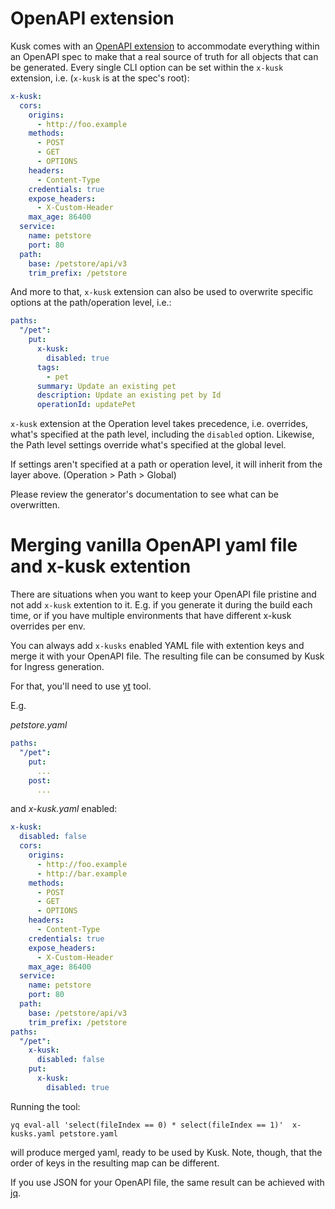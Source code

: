 # OpenAPI extension
Kusk comes with an [OpenAPI extension](https://swagger.io/specification/#specification-extensions) to accommodate everything within 
an OpenAPI spec to make that a real source of truth for all objects that can be generated. Every single CLI option can be set 
within the `x-kusk` extension, i.e. (`x-kusk` is at the spec's root):

```yaml
x-kusk:
  cors:
    origins:
      - http://foo.example
    methods:
      - POST
      - GET
      - OPTIONS
    headers:
      - Content-Type
    credentials: true
    expose_headers:
      - X-Custom-Header
    max_age: 86400
  service:
    name: petstore
    port: 80
  path:
    base: /petstore/api/v3
    trim_prefix: /petstore
```
And more to that, `x-kusk` extension can also be used to overwrite specific options at the path/operation level, i.e.:

```yaml
paths:
  "/pet":
    put:
      x-kusk:
        disabled: true
      tags:
        - pet
      summary: Update an existing pet
      description: Update an existing pet by Id
      operationId: updatePet
```

`x-kusk` extension at the Operation level takes precedence, i.e. overrides, what's specified at the path level, including the `disabled` option.
Likewise, the Path level settings override what's specified at the global level.

If settings aren't specified at a path or operation level, it will inherit from the layer above. (Operation > Path > Global)

Please review the generator's documentation to see what can be overwritten.

# Merging vanilla OpenAPI yaml file and x-kusk extention

There are situations when you want to keep your OpenAPI file pristine and not add `x-kusk` extention to it.
E.g. if you generate it during the build each time, or if you have multiple environments that have different x-kusk overrides per env.

You can always add `x-kusks` enabled YAML file with extention keys and merge it with your OpenAPI file.
The resulting file can be consumed by Kusk for Ingress generation.

For that, you'll need to use [yt](https://mikefarah.gitbook.io/yq) tool.

E.g.

*petstore.yaml*

```yaml
paths:
  "/pet":
    put:
      ...
    post:
      ...
```

and *x-kusk.yaml* enabled:

```yaml
x-kusk:
  disabled: false
  cors:
    origins:
      - http://foo.example
      - http://bar.example
    methods:
      - POST
      - GET
      - OPTIONS
    headers:
      - Content-Type
    credentials: true
    expose_headers:
      - X-Custom-Header
    max_age: 86400
  service:
    name: petstore
    port: 80
  path:
    base: /petstore/api/v3
    trim_prefix: /petstore
paths:
  "/pet":
    x-kusk:
      disabled: false
    put:
      x-kusk:
        disabled: true
```

Running the tool:

```shell
yq eval-all 'select(fileIndex == 0) * select(fileIndex == 1)'  x-kusks.yaml petstore.yaml
```

will produce merged yaml, ready to be used by Kusk. Note, though, that the order of keys in the resulting map can be different.

If you use JSON for your OpenAPI file, the same result can be achieved with [jq](https://stedolan.github.io/jq/).
